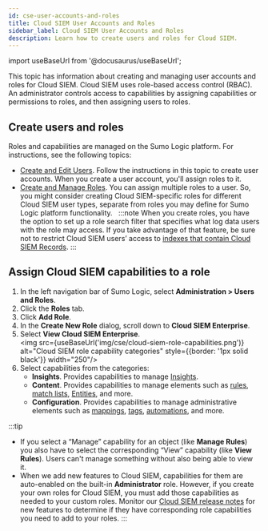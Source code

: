 ```yaml
---
id: cse-user-accounts-and-roles
title: Cloud SIEM User Accounts and Roles
sidebar_label: Cloud SIEM User Accounts and Roles
description: Learn how to create users and roles for Cloud SIEM.
---
```


import useBaseUrl from '@docusaurus/useBaseUrl';

This topic has information about creating and managing user accounts and roles for Cloud SIEM. Cloud SIEM uses role-based access control (RBAC). An administrator controls access to capabilities by assigning capabilities or permissions to roles, and then assigning users to roles.  

## Create users and roles

Roles and capabilities are managed on the Sumo Logic platform. For instructions, see the following topics:
* [Create and Edit Users](/docs/manage/users-roles/users/create-edit-users.md). Follow the instructions in this topic to create user accounts. When you create a user account, you'll assign roles to it.
* [Create and Manage Roles](/docs/manage/users-roles/roles/create-manage-roles.md). You can assign multiple roles to a user. So, you might consider creating Cloud SIEM-specific roles for different Cloud SIEM user types, separate from roles you may define for Sumo Logic platform functionality.  
  :::note
  When you create roles, you have the option to set up a role search filter that specifies what log data users with the role may access. If you take advantage of that feature, be sure not to restrict Cloud SIEM users’ access to [indexes that contain Cloud SIEM Records](../records-signals-entities-insights/search-cse-records-in-sumo.md).
  :::

## Assign Cloud SIEM capabilities to a role

1. In the left navigation bar of Sumo Logic, select **Administration > Users and Roles**.
1. Click the **Roles** tab. 
1. Click **Add Role**.
1. In the **Create New Role** dialog, scroll down to **Cloud SIEM Enterprise**. 
1. Select **View Cloud SIEM Enterprise**. <br/><img src={useBaseUrl('img/cse/cloud-siem-role-capabilities.png')} alt="Cloud SIEM role capability categories" style={{border: '1px solid black'}} width="250"/>
1. Select capabilities from the categories:
   *  **Insights**. Provides capabilities to manage [Insights](/docs/cse/get-started-with-cloud-siem/about-cse-insight-ui/). 
   *  **Content**. Provides capabilities to manage elements such as [rules](/docs/cse/rules/), [match lists](/docs/cse/match-lists-suppressed-lists/), [Entities](/cse/records-signals-entities-insights/view-manage-entities/), and more.
   *  **Configuration**. Provides capabilities to manage administrative elements such as [mappings](/docs/cse/ingestion/sumo-logic-ingest-mapping/), [tags](/docs/cse/records-signals-entities-insights/tags-insights-signals-entities-rules/), [automations](/docs/cse/automation-service/), and more.


:::tip
* If you select a “Manage” capability for an object (like **Manage Rules**) you also have to select the corresponding “View” capability (like **View Rules**). Users can't manage something without also being able to view it. 
* When we add new features to Cloud SIEM, capabilities for them are auto-enabled on the built-in **Administrator** role. However, if you create your own roles for Cloud SIEM, you must add those capabilities as needed to your custom roles. Monitor our [Cloud SIEM release notes](/release-notes-cse/) for new features to determine if they have corresponding role capabilities you need to add to your roles.
:::
